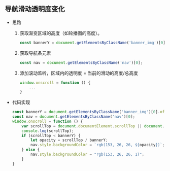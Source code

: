 ## 导航滑动透明度变化

- 思路

  1. 获取渐变区域的高度（如轮播图的高度）。

     ```js
     const bannerY = document.getElementsByClassName('banner_img')[0].offsetHeight;
     ```

  2. 获取导航条元素

     ```js
     const nav = document.getElementsByClassName('nav')[0];
     ```

  3. 添加滚动监听，区域内的透明度 = 当前的滑动的高度/总高度

     ```js
     window.onscroll = function () {
         ...
     }
     ```

     

- 代码实现

  ```js
  const bannerY = document.getElementsByClassName('banner_img')[0].offsetHeight;
  const nav = document.getElementsByClassName('nav')[0];
  window.onscroll = function () {
      var scrollTop = document.documentElement.scrollTop || document.body.scrollTop;
      console.log(scrollTop);
      if (scrollTop < bannerY) {
          let opacity = scrollTop / bannerY;
          nav.style.backgroundColor = `rgb(153, 26, 26, ${opacity})`;
      } else {
          nav.style.backgroundColor = "rgb(153, 26, 26, 1)";
      }
  }
  ```

  

